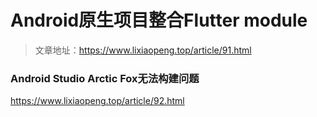 # Android原生项目整合Flutter module

> 文章地址：https://www.lixiaopeng.top/article/91.html

### Android Studio Arctic Fox无法构建问题 

https://www.lixiaopeng.top/article/92.html